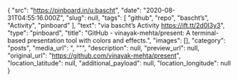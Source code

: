 {
  "src": "https://pinboard.in/u:bascht",
  "date": "2020-08-31T04:55:16.000Z",
  "slug": null,
  "tags": [
    "github",
    "repo",
    "bascht’s",
    "Activity",
    "pinboard"
  ],
  "text": "via bascht’s Activity https://ift.tt/2d0I3y3",
  "type": "pinboard",
  "title": "GitHub - vinayak-mehta/present: A terminal-based presentation tool with colors and effects.",
  "images": [],
  "category": "posts",
  "media_url": ", \"\"",
  "description": null,
  "preview_url": null,
  "original_url": "https://github.com/vinayak-mehta/present",
  "location_latitude": null,
  "additional_payload": null,
  "location_longitude": null
}